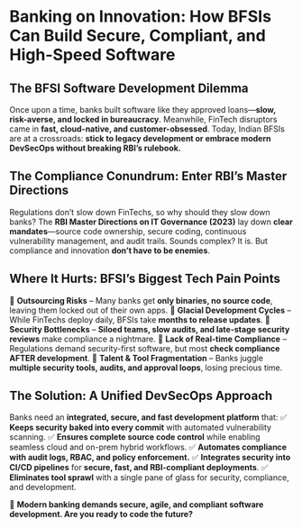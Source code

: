 # **Banking on Innovation: How BFSIs Can Build Secure, Compliant, and High-Speed Software**

## **The BFSI Software Development Dilemma**
Once upon a time, banks built software like they approved loans—**slow, risk-averse, and locked in bureaucracy**. Meanwhile, FinTech disruptors came in **fast, cloud-native, and customer-obsessed**. Today, Indian BFSIs are at a crossroads: **stick to legacy development or embrace modern DevSecOps without breaking RBI’s rulebook.**

## **The Compliance Conundrum: Enter RBI’s Master Directions**
Regulations don’t slow down FinTechs, so why should they slow down banks? The **RBI Master Directions on IT Governance (2023)** lay down **clear mandates**—source code ownership, secure coding, continuous vulnerability management, and audit trails. Sounds complex? It is. But compliance and innovation **don’t have to be enemies**.

## **Where It Hurts: BFSI’s Biggest Tech Pain Points**
🚨 **Outsourcing Risks** – Many banks get **only binaries, no source code**, leaving them locked out of their own apps.
🚨 **Glacial Development Cycles** – While FinTechs deploy daily, BFSIs take **months to release updates**.
🚨 **Security Bottlenecks** – **Siloed teams, slow audits, and late-stage security reviews** make compliance a nightmare.
🚨 **Lack of Real-time Compliance** – Regulations demand security-first software, but most **check compliance AFTER development**.
🚨 **Talent & Tool Fragmentation** – Banks juggle **multiple security tools, audits, and approval loops**, losing precious time.

## **The Solution: A Unified DevSecOps Approach**
Banks need an **integrated, secure, and fast development platform** that:
✅ **Keeps security baked into every commit** with automated vulnerability scanning.
✅ **Ensures complete source code control** while enabling seamless cloud and on-prem hybrid workflows.
✅ **Automates compliance with audit logs, RBAC, and policy enforcement.**
✅ **Integrates security into CI/CD pipelines** for **secure, fast, and RBI-compliant deployments**.
✅ **Eliminates tool sprawl** with a single pane of glass for security, compliance, and development.

🚀 **Modern banking demands secure, agile, and compliant software development. Are you ready to code the future?**

